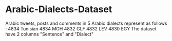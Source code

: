 # Arabic-Dialects-Dataset
Arabic tweets, posts and comments in 5 Arabic dialects represent as follows :
4834 Tunisian
4834 MGH
4832 GLF
4832 LEV
4830 EGY
The dataset have 2 columns "Sentence" and "Dialect"



